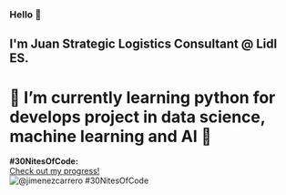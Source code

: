 ### Hello 👋

## I'm Juan Strategic Logistics Consultant @ Lidl ES. 

# 🌱 I’m currently learning python for develops project in data science, machine learning and AI 🤖

<!--
**jimenezcarrero/jimenezcarrero** is a ✨ _special_ ✨ repository because its `README.md` (this file) appears on your GitHub profile.

Here are some ideas to get you started:

- 🔭 I’m currently working on ...
- 🌱 I’m currently learning ...
- 👯 I’m looking to collaborate on ...
- 🤔 I’m looking for help with ...
- 💬 Ask me about ...
- 📫 How to reach me: ...
- 😄 Pronouns: ...
- ⚡ Fun fact: ...
-->

**#30NitesOfCode:**  
  [Check out my progress!](https://www.codedex.io/@jimenezcarrero/30-nites-of-code)  
  ![@jimenezcarrero #30NitesOfCode](https://www.codedex.io/api/petStatus?user=jimenezcarrero)
